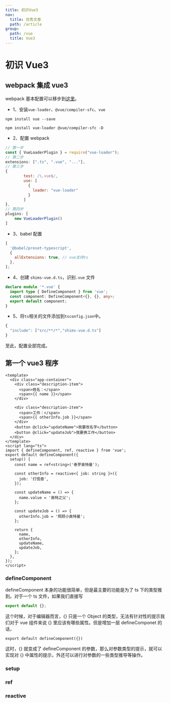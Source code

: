 ```yaml
---
title: 初识Vue3
nav:
  title: 优秀文章
  path: /article
group:
  path: /vue
  title: Vue3
---
```


# 初识 Vue3

## webpack 集成 vue3

webpack 基本配置可以移步到[这里](/article/webpack/start)。

- 1、安装`vue-loader`、`@vue/compiler-sfc`、`vue`

```
npm install vue --save

npm install vue-loader @vue/compiler-sfc -D
```

- 2、配置 webpack

```js
// 第一步
const { VueLoaderPlugin } = require("vue-loader");
// 第二步
extensions: [".ts", ".vue", "..."],
// 第三步
{
        test: /\.vue$/,
        use: [
          {
            loader: "vue-loader"
          }
        ]
},
// 第四步
plugins: [
    new VueLoaderPlugin()
]
```

- 3、babel 配置

```js
[
  '@babel/preset-typescript',
  {
    allExtensions: true, // vue支持ts
  },
];
```

- 4、创建 `shims-vue.d.ts`，识别`.vue` 文件

```ts
declare module '*.vue' {
  import type { DefineComponent } from 'vue';
  const component: DefineComponent<{}, {}, any>;
  export default component;
}
```

- 5、将`ts`相关的文件添加到`tsconfig.json`中。

```js
{
  "include": ["src/**/*","shims-vue.d.ts"]
}
```

至此，配置全部完成。

## 第一个 vue3 程序

```vue
<template>
  <div class="app-container">
    <div class="description-item">
      <span>姓名：</span>
      <span>{{ name }}</span>
    </div>

    <div class="description-item">
      <span>工作：</span>
      <span>{{ otherInfo.job }}</span>
    </div>
    <button @click="updateName">我要改名字</button>
    <button @click="updateJob">我要换工作</button>
  </div>
</template>
<script lang="ts">
import { defineComponent, ref, reactive } from 'vue';
export default defineComponent({
  setup() {
    const name = ref<string>('泰罗奥特曼');

    const otherInfo = reactive<{ job: string }>({
      job: '打怪兽',
    });

    const updateName = () => {
      name.value = '奥特之父';
    };

    const updateJob = () => {
      otherInfo.job = '照顾小奥特曼';
    };

    return {
      name,
      otherInfo,
      updateName,
      updateJob,
    };
  },
});
</script>
```

### defineComponent

defineComponent 本身的功能很简单，但是最主要的功能是为了 ts 下的类型推到。对于一个 ts 文件，如果我们直接写

```js
export default {};
```

这个时候，对于编辑器而言，{} 只是一个 Object 的类型，无法有针对性的提示我们对于 vue 组件来说 {} 里应该有哪些属性。但是增加一层 defineComponet 的话，

```
export default defineComponent({})
```

这时，{} 就变成了 defineComponent 的参数，那么对参数类型的提示，就可以实现对 {} 中属性的提示，外还可以进行对参数的一些类型推导等操作。

### setup

### ref

### reactive
